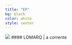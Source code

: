 ```yaml
---
title: "EP"
bg: black
color: white
style: center
---
```

<img src="{{ site.url }}/img/L_cover.jpg">
#### LOMARQ | a corrente
<div class="bbplayer">
	<span class="bb-rewind"></span>
  	<span class="bb-play"></span>
  	<span class="bb-forward"></span>
  	<span class="bb-trackTime"></span>
  	<span class="bb-trackLength"></span>
  	<span class="bb-trackTitle"></span>
  	<audio>
    	<source src="audio/LOMARQ/aceita.ogg">
    	<source src="audio/LOMARQ/provavel.ogg">
    	<source src="audio/LOMARQ/correntes.ogg">
  	</audio>
</div>

<a href="{{ site.url }}/audio/LOMARQ/LOMARQ - a corrente.zip"><i class="fa fa-download fa-3x" aria-hidden="true" style="color:#42014c"></i></a>